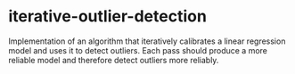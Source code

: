 # iterative-outlier-detection
Implementation of an algorithm that iteratively calibrates a linear regression model and uses it to detect outliers. Each pass should produce a more reliable model and therefore detect outliers more reliably.
